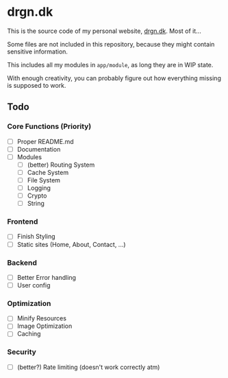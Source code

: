 # drgn.dk

This is the source code of my personal website, [drgn.dk](https://drgn.dk). Most of it...

Some files are not included in this repository, because they might contain sensitive information.

This includes all my modules in `app/module`, as long they are in WIP state.

With enough creativity, you can probably figure out how everything missing is supposed to work.

## Todo

### Core Functions **(Priority)**
   - [ ] Proper README.md
   - [ ] Documentation
   - [ ] Modules
      - [ ] (better) Routing System
      - [ ] Cache System
      - [ ] File System
      - [ ] Logging
      - [ ] Crypto
      - [ ] String

### Frontend
   - [ ] Finish Styling
   - [ ] Static sites (Home, About, Contact, ...)

### Backend
   - [ ] Better Error handling
   - [ ] User config

### Optimization
   - [ ] Minify Resources
   - [ ] Image Optimization
   - [ ] Caching

### Security
   - [ ] (better?) Rate limiting (doesn't work correctly atm)
